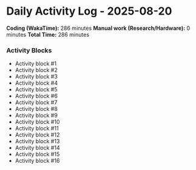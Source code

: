 # Daily Activity Log - 2025-08-20

**Coding (WakaTime):** 286 minutes
**Manual work (Research/Hardware):** 0 minutes
**Total Time:** 286 minutes

### Activity Blocks
- Activity block #1
- Activity block #2
- Activity block #3
- Activity block #4
- Activity block #5
- Activity block #6
- Activity block #7
- Activity block #8
- Activity block #9
- Activity block #10
- Activity block #11
- Activity block #12
- Activity block #13
- Activity block #14
- Activity block #15
- Activity block #16
